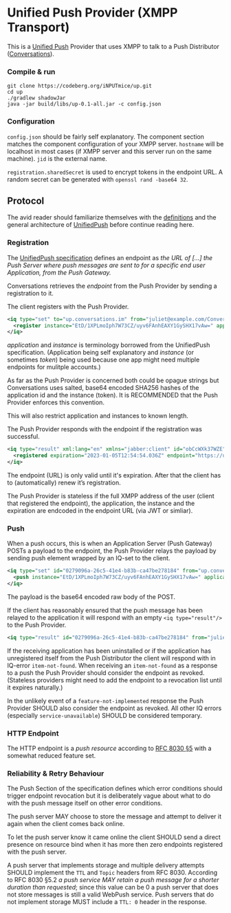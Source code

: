 # Unified Push Provider (XMPP Transport)

This is a [Unified Push](https://unifiedpush.org/) Provider that uses XMPP to talk to a Push Distributor ([Conversations](http://codeberg.org/iNPUTmice/Conversations)).

### Compile & run
```shell
git clone https://codeberg.org/iNPUTmice/up.git
cd up
./gradlew shadowJar
java -jar build/libs/up-0.1-all.jar -c config.json
```

### Configuration
`config.json` should be fairly self explanatory. The component section matches the component configuration of your XMPP server. `hostname` will be localhost in most cases (if XMPP server and this server run on the same machine). `jid` is the external name.

`registration.sharedSecret` is used to encrypt tokens in the endpoint URL. A random secret can be generated with `openssl rand -base64 32`.

## Protocol

The avid reader should familiarize themselves with the [definitions](https://unifiedpush.org/spec/definitions/) and the general architecture of [UnifiedPush](https://unifiedpush.org/) before continue reading here.

### Registration
The [UnifiedPush specification](https://unifiedpush.org/developers/intro/) defines an endpoint as *the URL of [...] the Push Server where push messages are sent to for a specific end user Application, from the Push Gateway.*

Conversations retrieves the *endpoint* from the Push Provider by sending a registration to it.

The client registers with the Push Provider.
```xml
<iq type="set" to="up.conversations.im" from="juliet@example.com/Conversations.r4nD">
  <register instance="EtD/1XPLmoIph7W73CZ/uyv6FAnhEAXY1GySHX17vAw=" application="bK3sdmrbtj3bf6XA2S12b8jJUA5TT1dhPEyeoZfVSRM=" xmlns="http://gultsch.de/xmpp/drafts/unified-push"/>
</iq>
```

*application* and *instance* is terminology borrowed from the UnifiedPush specification. (Application being self explanatory and *instance* (or sometimes *token*) being used because one app might need multiple endpoints for mulitple accounts.)

As far as the Push Provider is concerned both could be opague strings but Conversations uses salted, base64 encoded SHA256 hashes of the application id and the instance (token). It is RECOMMENDED that the Push Provider enforces this convention.

This will also restrict application and instances to known length.

The Push Provider responds with the endpoint if the registration was successful.

```xml
<iq type="result" xml:lang="en" xmlns="jabber:client" id="obCcWXk37WZE" from="up.conversations.im" to="juliet@example.com/Conversations.r4nD">
  <registered expiration="2023-01-05T12:54:54.036Z" endpoint="https://up.conversations.im/push/v2.local.8r50Ti5V6ZNqb_5Z38olNF0gQiGak2CgBYo3WMBy0ZMM-wCHajxO-Zz3iVgYOiW2VIyu-3TJZ77jsxYIw8aMVhljPd1iC8J5QrP6HR-dIqj9t1O2gKqgE0jvfvhDA81zi5DSec2okpwXiqlkoF8hnq1Jm6kqdmUzTlR5x-xGKpAuJBpOvl3AeR74fRDf0211hgTzPELql1B2My34LORNu9qGg-xXwx94JdtK3rxWBmoCMxDQ82DQB2Lb5WSRWQv_q52M41XafPQ3Jy35t0Mi6Ufk-MPUqNuCiC9nRjqJU7gbjnI" xmlns="http://gultsch.de/xmpp/drafts/unified-push"/>
</iq>

```

The endpoint (URL) is only valid until it's expiration. After that the client has to (automatically) renew it’s registration.

The Push Provider is stateless if the full XMPP address of the user (client that registered the endpoint), the application, the instance and the expiration are endcoded in the endpoint URL (via JWT or simliar).

### Push
When a push occurs, this is when an Application Server (Push Gateway) POSTs a payload to the endpoint, the Push Provider relays the payload by sending push element wrapped by an IQ-set to the client.

```xml
<iq type="set" id="0279096a-26c5-41e4-b83b-ca47be278184" from="up.conversations.im" to="juliet@example.com/Conversations.r4nD">
  <push instance="EtD/1XPLmoIph7W73CZ/uyv6FAnhEAXY1GySHX17vAw=" application="bK3sdmrbtj3bf6XA2S12b8jJUA5TT1dhPEyeoZfVSRM=" xmlns="http://gultsch.de/xmpp/drafts/unified-push">dGl0bGU9VGVzdCZtZXNzYWdlPVdpdGgrVW5pZmllZFB1c2gmcHJpb3JpdHk9NSY=</push>
</iq>
```
The payload is the base64 encoded raw body of the POST.

If the client has reasonably ensured that the push message has been relayed to the application it will respond with an empty `<iq type="result"/>` to the Push Provider.
```xml
<iq type="result" id="0279096a-26c5-41e4-b83b-ca47be278184" from="juliet@example.com/Conversations.r4nD" to="up.conversations.im"/>
```

If the receiving application has been uninstalled or if the application has unregistered itself from the Push Distributor the client will respond with in IQ-error `item-not-found`. When receiving an `item-not-found` as a response to a push the Push Provider should consider the endpoint as revoked. (Stateless providers might need to add the endpoint to a revocation list until it expires naturally.)

In the unlikely event of a `feature-not-implemented` response the Push Provider SHOULD also consider the endpoint as revoked. All other IQ errors (especially `service-unavailable`) SHOULD be considered temporary.

### HTTP Endpoint

The HTTP endpoint is a *push resource* according to [RFC 8030 §5](https://www.rfc-editor.org/rfc/rfc8030#section-5) with a somewhat reduced feature set.

### Reliability & Retry Behaviour

The Push Section of the specification defines which error conditions should trigger endpoint revocation but it is deliberately vague about what to do with the push message itself on other error conditions.

The push server MAY choose to store the message and attempt to deliver it again when the client comes back online.

To let the push server know it came online the client SHOULD send a direct presence on resource bind when it has more then zero endpoints registered with the push server.

A push server that implements storage and multiple delivery attempts SHOULD implement the `TTL` and `Topic` headers from RFC 8030. According to RFC 8030 §5.2 *a push service MAY retain a push message for a shorter duration than requested*; since this value can be 0 a push server that does not store messages is still a valid WebPush service. Push servers that do not implement storage MUST include a `TTL: 0` header in the response.
